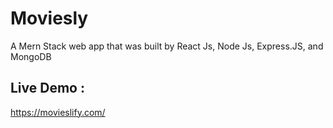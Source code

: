 # Moviesly
A Mern Stack web app that was built by React Js, Node Js, Express.JS, and MongoDB
## Live Demo :
https://movieslify.com/
